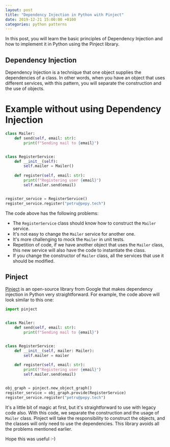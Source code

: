 ```yaml
---
layout: post
title: "Dependency Injection in Python with Pinject"
date: 2019-12-21 15:00:00 +0100
categories: python patterns
---
```


In this post, you will learn the basic principles of Dependency Injection and how to implement it in Python using the Pinject library.

## Dependency Injection
Dependency Injection is a technique that one object supplies the dependencies of a class. In other words, when you have an object that uses different services, with this pattern, you will separate the construction and the use of objects.

# Example without using Dependency Injection
```python
class Mailer:
    def send(self, email: str):
        print(f"Sending mail to {email}")


class RegisterService:
    def __init__(self):
        self.mailer = Mailer()
    
    def register(self, email: str):
        print(f"Registering user {email}")
        self.mailer.send(email)


register_service = RegisterService()
register_service.register("petru@pepy.tech")
```

The code above has the following problems:
- The `RegisterService` class should know how to construct the `Mailer` service.
- It's not easy to change the `Mailer` service for another one.
- It's more challenging to mock the `Mailer` in unit tests.
- Repetition of code, if we have another object that uses the `Mailer` class, this new service will also have the code to instantiate the class.
- If you change the constructor of `Mailer` class, all the services that use it should be modified.

## Pinject
[Pinject](https://github.com/google/pinject) is an open-source library from Google that makes dependency injection in Python very straightforward. For example, the code above will look similar to this one:

```python
import pinject


class Mailer:
    def send(self, email: str):
        print(f"Sending mail to {email}")


class RegisterService:
    def __init__(self, mailer: Mailer):
        self.mailer = mailer
    
    def register(self, email: str):
        print(f"Registering user {email}")
        self.mailer.send(email)


obj_graph = pinject.new_object_graph()
register_service = obj_graph.provide(RegisterService)
register_service.register("petru@pepy.tech")
```

It's a little bit of magic at first, but it's straightforward to use with legacy code also. With this code, we separate the construction and the usage of `Mailer` class. Pinject will take the responsibility to construct the objects, and the classes will only need to use the dependencies. This library avoids all the problems mentioned earlier.

Hope this was useful :-)
